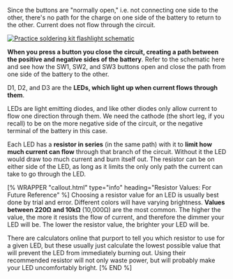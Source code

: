 Since the buttons are "normally open," i.e. not connecting one side to the other, there's no path for the charge on one side of the battery to return to the other. Current does not flow through the circuit.

<a data-fancybox href="/img/practice/schematic-practice.png">
  <img class="float-md-img" style="max-width:300px;" src="/img/practice/schematic-practice.png" alt="Practice soldering kit flashlight schematic" />
</a>

**When you press a button you close the circuit, creating a path between the positive and negative sides of the battery**. Refer to the schematic here and see how the SW1, SW2, and SW3 buttons open and close the path from one side of the battery to the other.

D1, D2, and D3 are the **LEDs, which light up when current flows through them**.

LEDs are light emitting diodes, and like other diodes only allow current to flow one direction through them. We need the cathode (the short leg, if you recall) to be on the more negative side of the circuit, or the negative terminal of the battery in this case.

Each LED has a **resistor in series** (in the same path) with it to **limit how much current can flow** through that branch of the circuit. Without it the LED would draw too much current and burn itself out. The resistor can be on either side of the LED, as long as it limits the only only path the current can take to go through the LED.

[% WRAPPER "callout.html" type="info" heading="Resistor Values: For Future Reference" %]
Choosing a resistor value for an LED is usually best done by trial and error. Different colors will have varying brightness. **Values between 220Ω and 10kΩ** (10,000Ω) are the most common. The higher the value, the more it resists the flow of current, and therefore the dimmer your LED will be. The lower the resistor value, the brighter your LED will be.

There are calculators online that purport to tell you which resistor to use for a given LED, but these usually just calculate the lowest possible value that will prevent the LED from immediately burning out. Using their recommended resistor will not only waste power, but will probably make your LED uncomfortably bright.
[% END %]
